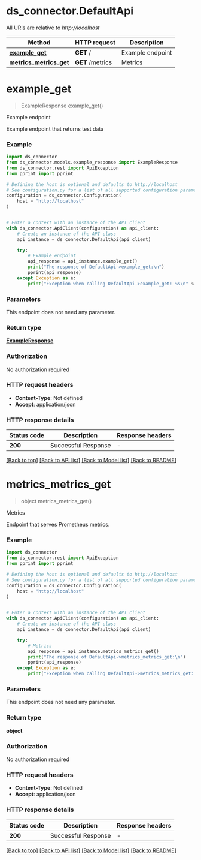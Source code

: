 # ds_connector.DefaultApi

All URIs are relative to *http://localhost*

Method | HTTP request | Description
------------- | ------------- | -------------
[**example_get**](DefaultApi.md#example_get) | **GET** / | Example endpoint
[**metrics_metrics_get**](DefaultApi.md#metrics_metrics_get) | **GET** /metrics | Metrics


# **example_get**
> ExampleResponse example_get()

Example endpoint

Example endpoint that returns test data

### Example


```python
import ds_connector
from ds_connector.models.example_response import ExampleResponse
from ds_connector.rest import ApiException
from pprint import pprint

# Defining the host is optional and defaults to http://localhost
# See configuration.py for a list of all supported configuration parameters.
configuration = ds_connector.Configuration(
    host = "http://localhost"
)


# Enter a context with an instance of the API client
with ds_connector.ApiClient(configuration) as api_client:
    # Create an instance of the API class
    api_instance = ds_connector.DefaultApi(api_client)

    try:
        # Example endpoint
        api_response = api_instance.example_get()
        print("The response of DefaultApi->example_get:\n")
        pprint(api_response)
    except Exception as e:
        print("Exception when calling DefaultApi->example_get: %s\n" % e)
```



### Parameters

This endpoint does not need any parameter.

### Return type

[**ExampleResponse**](ExampleResponse.md)

### Authorization

No authorization required

### HTTP request headers

 - **Content-Type**: Not defined
 - **Accept**: application/json

### HTTP response details

| Status code | Description | Response headers |
|-------------|-------------|------------------|
**200** | Successful Response |  -  |

[[Back to top]](#) [[Back to API list]](../README.md#documentation-for-api-endpoints) [[Back to Model list]](../README.md#documentation-for-models) [[Back to README]](../README.md)

# **metrics_metrics_get**
> object metrics_metrics_get()

Metrics

Endpoint that serves Prometheus metrics.

### Example


```python
import ds_connector
from ds_connector.rest import ApiException
from pprint import pprint

# Defining the host is optional and defaults to http://localhost
# See configuration.py for a list of all supported configuration parameters.
configuration = ds_connector.Configuration(
    host = "http://localhost"
)


# Enter a context with an instance of the API client
with ds_connector.ApiClient(configuration) as api_client:
    # Create an instance of the API class
    api_instance = ds_connector.DefaultApi(api_client)

    try:
        # Metrics
        api_response = api_instance.metrics_metrics_get()
        print("The response of DefaultApi->metrics_metrics_get:\n")
        pprint(api_response)
    except Exception as e:
        print("Exception when calling DefaultApi->metrics_metrics_get: %s\n" % e)
```



### Parameters

This endpoint does not need any parameter.

### Return type

**object**

### Authorization

No authorization required

### HTTP request headers

 - **Content-Type**: Not defined
 - **Accept**: application/json

### HTTP response details

| Status code | Description | Response headers |
|-------------|-------------|------------------|
**200** | Successful Response |  -  |

[[Back to top]](#) [[Back to API list]](../README.md#documentation-for-api-endpoints) [[Back to Model list]](../README.md#documentation-for-models) [[Back to README]](../README.md)

